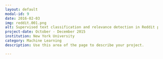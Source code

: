 ```yaml
---
layout: default
modal-id: 9
date: 2016-02-03
img: reddit.001.png
alt: Supervised text classification and relevance detection in Reddit posts
project-date: October - December 2015
institution: New York University
category: Machine Learning
description: Use this area of the page to describe your project.

---
```

